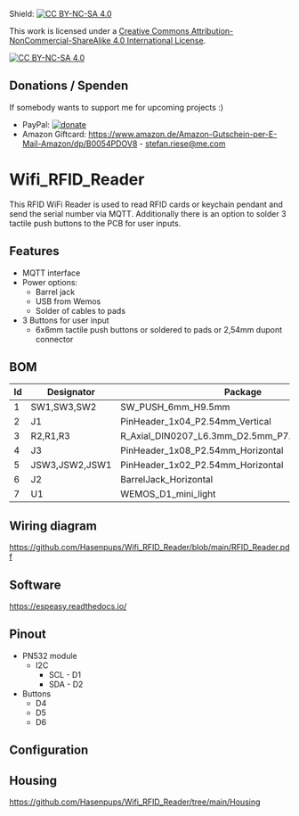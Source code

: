Shield: [![CC BY-NC-SA 4.0][cc-by-nc-sa-shield]][cc-by-nc-sa]

This work is licensed under a
[Creative Commons Attribution-NonCommercial-ShareAlike 4.0 International License][cc-by-nc-sa].

[![CC BY-NC-SA 4.0][cc-by-nc-sa-image]][cc-by-nc-sa]

[cc-by-nc-sa]: http://creativecommons.org/licenses/by-nc-sa/4.0/
[cc-by-nc-sa-image]: https://licensebuttons.net/l/by-nc-sa/4.0/88x31.png
[cc-by-nc-sa-shield]: https://img.shields.io/badge/License-CC%20BY--NC--SA%204.0-lightgrey.svg

## Donations / Spenden
If somebody wants to support me for upcoming projects :)  
- PayPal:  [![donate](https://www.paypalobjects.com/de_DE/DE/i/btn/btn_donate_LG.gif)](https://www.paypal.com/donate/?hosted_button_id=T25NKW8BXJ7J8)
- Amazon Giftcard: https://www.amazon.de/Amazon-Gutschein-per-E-Mail-Amazon/dp/B0054PDOV8 - stefan.riese@me.com

# Wifi_RFID_Reader
This RFID WiFi Reader is used to read RFID cards or keychain pendant and send the serial number via MQTT. Additionally there is an option to solder 3 tactile push buttons to the PCB for user inputs. 

## Features
- MQTT interface
- Power options: 
  - Barrel jack
  - USB from Wemos
  - Solder of cables to pads
- 3 Buttons for user input
  - 6x6mm tactile push buttons or soldered to pads or 2,54mm dupont connector

## BOM
|Id|Designator|Package|Quantity|Designation|Comment|
|---|---|---|---|---|---|
|1|SW1,SW3,SW2|SW_PUSH_6mm_H9.5mm|3|SW_Push|optional||
|2|J1|PinHeader_1x04_P2.54mm_Vertical|1|Conn_01x04_Female|PN532||
|3|R2,R1,R3|R_Axial_DIN0207_L6.3mm_D2.5mm_P7.62mm_Horizontal|3|10K|not used||
|4|J3|PinHeader_1x08_P2.54mm_Horizontal|1|Conn_01x08_Female|optional||
|5|JSW3,JSW2,JSW1|PinHeader_1x02_P2.54mm_Horizontal|3|Conn_01x02_Female|optional||
|6|J2|BarrelJack_Horizontal|1|Barrel_Jack|optional||
|7|U1|WEMOS_D1_mini_light|1|WeMos_D1_mini|||

## Wiring diagram
https://github.com/Hasenpups/Wifi_RFID_Reader/blob/main/RFID_Reader.pdf

## Software
https://espeasy.readthedocs.io/

## Pinout
- PN532 module
  - I2C
    - SCL - D1
    - SDA - D2
- Buttons 
  - D4
  - D5
  - D6

## Configuration

## Housing
https://github.com/Hasenpups/Wifi_RFID_Reader/tree/main/Housing
